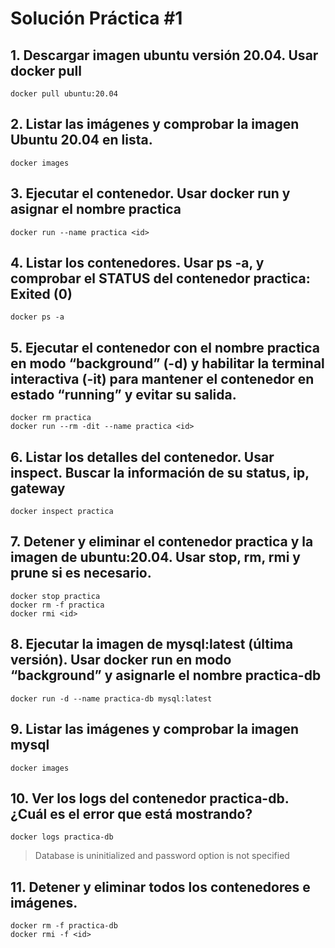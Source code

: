 # Solución Práctica #1<!-- omit in TOC -->

## 1. Descargar imagen ubuntu versión 20.04. Usar docker pull
```vim
docker pull ubuntu:20.04
```
## 2. Listar las imágenes y comprobar la imagen Ubuntu 20.04 en lista.
```vim
docker images
```
## 3. Ejecutar el contenedor. Usar docker run y asignar el nombre practica
```vim
docker run --name practica <id>
```
## 4. Listar los contenedores. Usar ps -a, y comprobar el STATUS del contenedor practica: Exited (0)
```vim
docker ps -a
```
## 5. Ejecutar el contenedor con el nombre practica en modo “background”  (-d) y habilitar la terminal interactiva (-it) para mantener el contenedor en estado “running” y evitar su salida.
```vim
docker rm practica
docker run --rm -dit --name practica <id>
```
## 6. Listar los detalles del contenedor. Usar inspect. Buscar la información de su status, ip, gateway
```vim
docker inspect practica
```
## 7. Detener y eliminar el contenedor practica y la imagen de ubuntu:20.04. Usar stop, rm, rmi y prune si es necesario.
```vim
docker stop practica
docker rm -f practica
docker rmi <id>
```
## 8. Ejecutar la imagen de mysql:latest (última versión). Usar docker run en modo “background” y asignarle el nombre practica-db
```vim
docker run -d --name practica-db mysql:latest
```
## 9. Listar las imágenes y comprobar la imagen mysql
```vim
docker images
```
## 10. Ver los logs del contenedor practica-db. ¿Cuál es el error que está mostrando?
```vim
docker logs practica-db
```
> Database is uninitialized and password option is not specified

## 11. Detener y eliminar todos los contenedores e imágenes.
```vim
docker rm -f practica-db
docker rmi -f <id>
```
